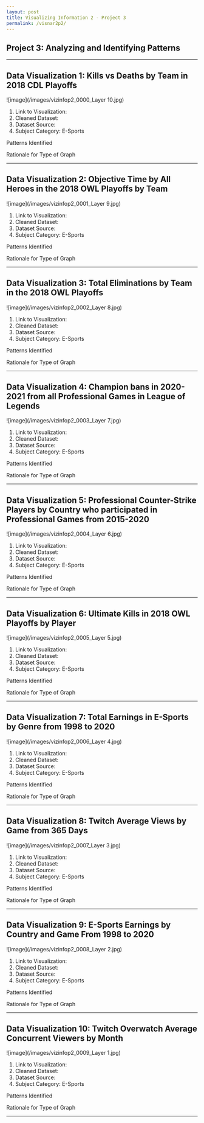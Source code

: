 ```yaml
---
layout: post
title: Visualizing Information 2 - Project 3
permalink: /visnar2p2/
---
```


## Project 3: Analyzing and Identifying Patterns

-----

## Data Visualization 1: Kills vs Deaths by Team in 2018 CDL Playoffs

![image](/images/vizinfop2_0000_Layer 10.jpg)

1. Link to Visualization:
2. Cleaned Dataset:
3. Dataset Source:
4. Subject Category: E-Sports

Patterns Identified

Rationale for Type of Graph

-----

## Data Visualization 2: Objective Time by All Heroes in the 2018 OWL Playoffs by Team

![image](/images/vizinfop2_0001_Layer 9.jpg)

1. Link to Visualization:
2. Cleaned Dataset:
3. Dataset Source:
4. Subject Category: E-Sports

Patterns Identified

Rationale for Type of Graph

-----

## Data Visualization 3: Total Eliminations by Team in the 2018 OWL Playoffs

![image](/images/vizinfop2_0002_Layer 8.jpg)

1. Link to Visualization:
2. Cleaned Dataset:
3. Dataset Source:
4. Subject Category: E-Sports

Patterns Identified

Rationale for Type of Graph

-----

## Data Visualization 4: Champion bans in 2020-2021 from all Professional Games in League of Legends

![image](/images/vizinfop2_0003_Layer 7.jpg)

1. Link to Visualization:
2. Cleaned Dataset:
3. Dataset Source:
4. Subject Category: E-Sports

Patterns Identified

Rationale for Type of Graph

-----

## Data Visualization 5: Professional Counter-Strike Players by Country who participated in Professional Games from 2015-2020

![image](/images/vizinfop2_0004_Layer 6.jpg)

1. Link to Visualization:
2. Cleaned Dataset:
3. Dataset Source:
4. Subject Category: E-Sports

Patterns Identified

Rationale for Type of Graph

-----

## Data Visualization 6: Ultimate Kills in 2018 OWL Playoffs by Player

![image](/images/vizinfop2_0005_Layer 5.jpg)

1. Link to Visualization:
2. Cleaned Dataset:
3. Dataset Source:
4. Subject Category: E-Sports

Patterns Identified

Rationale for Type of Graph

-----

## Data Visualization 7: Total Earnings in E-Sports by Genre from 1998 to 2020

![image](/images/vizinfop2_0006_Layer 4.jpg)

1. Link to Visualization:
2. Cleaned Dataset:
3. Dataset Source:
4. Subject Category: E-Sports

Patterns Identified

Rationale for Type of Graph

-----

## Data Visualization 8: Twitch Average Views by Game from 365 Days

![image](/images/vizinfop2_0007_Layer 3.jpg)

1. Link to Visualization:
2. Cleaned Dataset:
3. Dataset Source:
4. Subject Category: E-Sports

Patterns Identified

Rationale for Type of Graph

-----

## Data Visualization 9: E-Sports Earnings by Country and Game From 1998 to 2020

![image](/images/vizinfop2_0008_Layer 2.jpg)

1. Link to Visualization:
2. Cleaned Dataset:
3. Dataset Source:
4. Subject Category: E-Sports

Patterns Identified

Rationale for Type of Graph

-----

## Data Visualization 10: Twitch Overwatch Average Concurrent Viewers by Month

![image](/images/vizinfop2_0009_Layer 1.jpg)

1. Link to Visualization:
2. Cleaned Dataset:
3. Dataset Source:
4. Subject Category: E-Sports

Patterns Identified

Rationale for Type of Graph

-----
